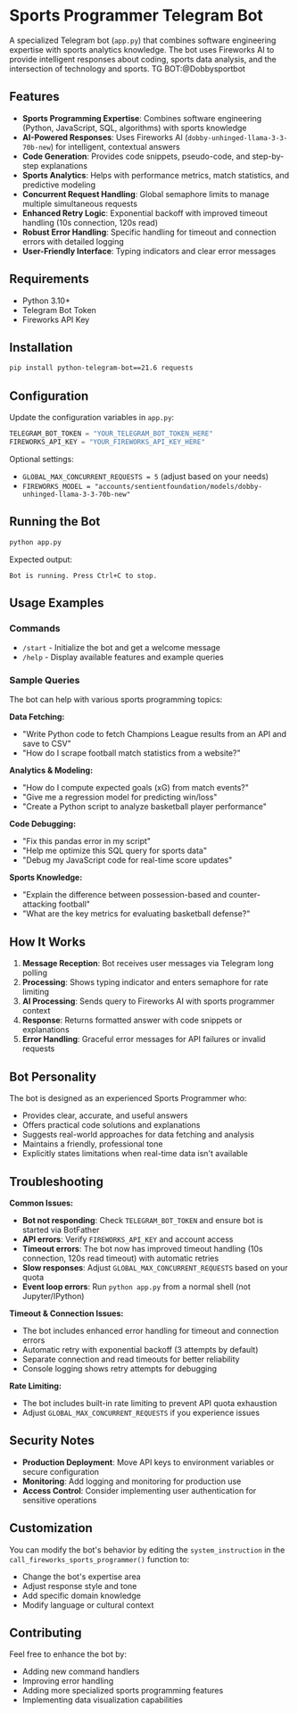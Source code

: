 # Sports Programmer Telegram Bot

A specialized Telegram bot (`app.py`) that combines software engineering expertise with sports analytics knowledge. The bot uses Fireworks AI to provide intelligent responses about coding, sports data analysis, and the intersection of technology and sports.
TG BOT:@Dobbysportbot

## Features
- **Sports Programming Expertise**: Combines software engineering (Python, JavaScript, SQL, algorithms) with sports knowledge
- **AI-Powered Responses**: Uses Fireworks AI (`dobby-unhinged-llama-3-3-70b-new`) for intelligent, contextual answers
- **Code Generation**: Provides code snippets, pseudo-code, and step-by-step explanations
- **Sports Analytics**: Helps with performance metrics, match statistics, and predictive modeling
- **Concurrent Request Handling**: Global semaphore limits to manage multiple simultaneous requests
- **Enhanced Retry Logic**: Exponential backoff with improved timeout handling (10s connection, 120s read)
- **Robust Error Handling**: Specific handling for timeout and connection errors with detailed logging
- **User-Friendly Interface**: Typing indicators and clear error messages

## Requirements
- Python 3.10+
- Telegram Bot Token
- Fireworks API Key

## Installation
```bash
pip install python-telegram-bot==21.6 requests
```

## Configuration
Update the configuration variables in `app.py`:

```python
TELEGRAM_BOT_TOKEN = "YOUR_TELEGRAM_BOT_TOKEN_HERE"
FIREWORKS_API_KEY = "YOUR_FIREWORKS_API_KEY_HERE"
```

Optional settings:
- `GLOBAL_MAX_CONCURRENT_REQUESTS = 5` (adjust based on your needs)
- `FIREWORKS_MODEL = "accounts/sentientfoundation/models/dobby-unhinged-llama-3-3-70b-new"`

## Running the Bot
```bash
python app.py
```

Expected output:
```
Bot is running. Press Ctrl+C to stop.
```

## Usage Examples

### Commands
- `/start` - Initialize the bot and get a welcome message
- `/help` - Display available features and example queries

### Sample Queries
The bot can help with various sports programming topics:

**Data Fetching:**
- "Write Python code to fetch Champions League results from an API and save to CSV"
- "How do I scrape football match statistics from a website?"

**Analytics & Modeling:**
- "How do I compute expected goals (xG) from match events?"
- "Give me a regression model for predicting win/loss"
- "Create a Python script to analyze basketball player performance"

**Code Debugging:**
- "Fix this pandas error in my script"
- "Help me optimize this SQL query for sports data"
- "Debug my JavaScript code for real-time score updates"

**Sports Knowledge:**
- "Explain the difference between possession-based and counter-attacking football"
- "What are the key metrics for evaluating basketball defense?"

## How It Works

1. **Message Reception**: Bot receives user messages via Telegram long polling
2. **Processing**: Shows typing indicator and enters semaphore for rate limiting
3. **AI Processing**: Sends query to Fireworks AI with sports programmer context
4. **Response**: Returns formatted answer with code snippets or explanations
5. **Error Handling**: Graceful error messages for API failures or invalid requests

## Bot Personality

The bot is designed as an experienced Sports Programmer who:
- Provides clear, accurate, and useful answers
- Offers practical code solutions and explanations
- Suggests real-world approaches for data fetching and analysis
- Maintains a friendly, professional tone
- Explicitly states limitations when real-time data isn't available

## Troubleshooting

**Common Issues:**

- **Bot not responding**: Check `TELEGRAM_BOT_TOKEN` and ensure bot is started via BotFather
- **API errors**: Verify `FIREWORKS_API_KEY` and account access
- **Timeout errors**: The bot now has improved timeout handling (10s connection, 120s read timeout) with automatic retries
- **Slow responses**: Adjust `GLOBAL_MAX_CONCURRENT_REQUESTS` based on your quota
- **Event loop errors**: Run `python app.py` from a normal shell (not Jupyter/IPython)

**Timeout & Connection Issues:**
- The bot includes enhanced error handling for timeout and connection errors
- Automatic retry with exponential backoff (3 attempts by default)
- Separate connection and read timeouts for better reliability
- Console logging shows retry attempts for debugging

**Rate Limiting:**
- The bot includes built-in rate limiting to prevent API quota exhaustion
- Adjust `GLOBAL_MAX_CONCURRENT_REQUESTS` if you experience issues

## Security Notes

- **Production Deployment**: Move API keys to environment variables or secure configuration
- **Monitoring**: Add logging and monitoring for production use
- **Access Control**: Consider implementing user authentication for sensitive operations

## Customization

You can modify the bot's behavior by editing the `system_instruction` in the `call_fireworks_sports_programmer()` function to:
- Change the bot's expertise area
- Adjust response style and tone
- Add specific domain knowledge
- Modify language or cultural context

## Contributing

Feel free to enhance the bot by:
- Adding new command handlers
- Improving error handling
- Adding more specialized sports programming features
- Implementing data visualization capabilities


